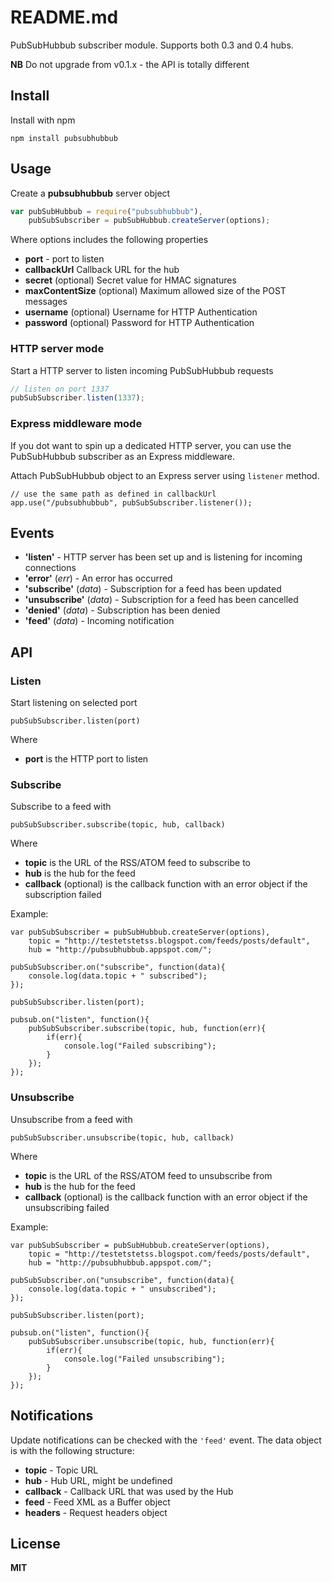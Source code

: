 # README.md

PubSubHubbub subscriber module. Supports both 0.3 and 0.4 hubs.

**NB** Do not upgrade from v0.1.x - the API is totally different

## Install

Install with npm

    npm install pubsubhubbub

## Usage

Create a **pubsubhubbub** server object

```javascript
var pubSubHubbub = require("pubsubhubbub"),
    pubSubSubscriber = pubSubHubbub.createServer(options);
```

Where options includes the following properties

  * **port** - port to listen
  * **callbackUrl** Callback URL for the hub
  * **secret** (optional) Secret value for HMAC signatures
  * **maxContentSize** (optional) Maximum allowed size of the POST messages
  * **username** (optional) Username for HTTP Authentication
  * **password** (optional) Password for HTTP Authentication

### HTTP server mode

Start a HTTP server to listen incoming PubSubHubbub requests

```javascript
// listen on port 1337
pubSubSubscriber.listen(1337);
```

### Express middleware mode

If you dot want to spin up a dedicated HTTP server, you can use the PubSubHubbub
subscriber as an Express middleware.

Attach PubSubHubbub object to an Express server using `listener` method.

```
// use the same path as defined in callbackUrl
app.use("/pubsubhubbub", pubSubSubscriber.listener());
```

## Events

  * **'listen'** - HTTP server has been set up and is listening for incoming connections
  * **'error'** (*err*) - An error has occurred
  * **'subscribe'** (*data*) - Subscription for a feed has been updated
  * **'unsubscribe'** (*data*) - Subscription for a feed has been cancelled
  * **'denied'** (*data*) - Subscription has been denied
  * **'feed'** (*data*) - Incoming notification

## API

### Listen

Start listening on selected port

    pubSubSubscriber.listen(port)

Where

  * **port** is the HTTP port to listen

### Subscribe

Subscribe to a feed with 

    pubSubSubscriber.subscribe(topic, hub, callback)

Where

  * **topic** is the URL of the RSS/ATOM feed to subscribe to
  * **hub** is the hub for the feed
  * **callback** (optional) is the callback function with an error object if the subscription failed

Example:

    var pubSubSubscriber = pubSubHubbub.createServer(options),
        topic = "http://testetstetss.blogspot.com/feeds/posts/default",
        hub = "http://pubsubhubbub.appspot.com/";

    pubSubSubscriber.on("subscribe", function(data){
        console.log(data.topic + " subscribed");
    });

    pubSubSubscriber.listen(port);

    pubsub.on("listen", function(){
        pubSubSubscriber.subscribe(topic, hub, function(err){
            if(err){
                console.log("Failed subscribing");
            }
        });
    });

### Unsubscribe

Unsubscribe from a feed with 

    pubSubSubscriber.unsubscribe(topic, hub, callback)

Where

  * **topic** is the URL of the RSS/ATOM feed to unsubscribe from
  * **hub** is the hub for the feed
  * **callback** (optional) is the callback function with an error object if the unsubscribing failed

Example:

    var pubSubSubscriber = pubSubHubbub.createServer(options),
        topic = "http://testetstetss.blogspot.com/feeds/posts/default",
        hub = "http://pubsubhubbub.appspot.com/";

    pubSubSubscriber.on("unsubscribe", function(data){
        console.log(data.topic + " unsubscribed");
    });

    pubSubSubscriber.listen(port);

    pubsub.on("listen", function(){
        pubSubSubscriber.unsubscribe(topic, hub, function(err){
            if(err){
                console.log("Failed unsubscribing");
            }
        });
    });

## Notifications

Update notifications can be checked with the `'feed'` event. The data object is with the following structure:

  * **topic** - Topic URL
  * **hub** - Hub URL, might be undefined
  * **callback** - Callback URL that was used by the Hub
  * **feed** - Feed XML as a Buffer object
  * **headers** - Request headers object

## License

**MIT**